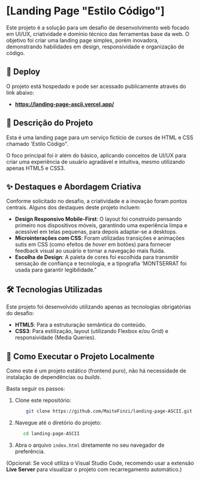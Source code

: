 # [Landing Page "Estilo Código"]

Este projeto é a solução para um desafio de desenvolvimento web focado em UI/UX, criatividade e domínio técnico das ferramentas base da web. O objetivo foi criar uma landing page simples, porém inovadora, demonstrando habilidades em design, responsividade e organização de código.

## 🚀 Deploy

O projeto está hospedado e pode ser acessado publicamente através do link abaixo:

* **https://landing-page-ascii.vercel.app/**

## 🎯 Descrição do Projeto

Esta é uma landing page para um serviço fictício de cursos de HTML e CSS chamado 'Estilo Código".

O foco principal foi ir além do básico, aplicando conceitos de UI/UX para criar uma experiência de usuário agradável e intuitiva, mesmo utilizando apenas HTML5 e CSS3.

## ✨ Destaques e Abordagem Criativa

Conforme solicitado no desafio, a criatividade e a inovação foram pontos centrais. Alguns dos destaques deste projeto incluem:

* **Design Responsivo Mobile-First**: O layout foi construído pensando primeiro nos dispositivos móveis, garantindo uma experiência limpa e acessível em telas pequenas, para depois adaptar-se a desktops.
* **Microinterações com CSS**: Foram utilizadas transições e animações sutis em CSS (como efeitos de *hover* em botões) para fornecer feedback visual ao usuário e tornar a navegação mais fluida.
* **Escolha de Design**: A paleta de cores foi escolhida para transmitir sensação de confiança e tecnologia, e a tipografia 'MONTSERRAT foi usada para garantir legibilidade."

## 🛠️ Tecnologias Utilizadas

Este projeto foi desenvolvido utilizando apenas as tecnologias obrigatórias do desafio:

* **HTML5**: Para a estruturação semântica do conteúdo.
* **CSS3**: Para estilização, layout (utilizando Flexbox e/ou Grid) e responsividade (Media Queries).

## 📂 Como Executar o Projeto Localmente

Como este é um projeto estático (frontend puro), não há necessidade de instalação de dependências ou *builds*.

Basta seguir os passos:

1.  Clone este repositório:
    ```bash
        git clone https://github.com/MaiteFinzi/landing-page-ASCII.git
    ```

2.  Navegue até o diretório do projeto:
    ```bash
       cd landing-page-ASCII
    ```

3.  Abra o arquivo `index.html` diretamente no seu navegador de preferência.

(Opcional: Se você utiliza o Visual Studio Code, recomendo usar a extensão **Live Server** para visualizar o projeto com recarregamento automático.)



